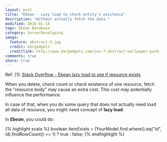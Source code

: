 ```yaml
---
layout: post
title: "Ebean - Lazy load to check entity's existence"
description: "Without actually fetch the data."
modified: 2016-01-14
tags: Ebean Database
category: ServerDeveloping
image:
  feature: abstract-3.jpg
  credit: dargadgetz
  creditlink: http://www.dargadgetz.com/ios-7-abstract-wallpaper-pack-for-iphone-5-and-ipod-touch-retina/
comments: true
share: true
---
```



Ref:
[1]: [Stack Overflow - Ebean lazy load to see if resource exists](http://stackoverflow.com/questions/16936563/ebean-lazy-load-to-see-if-resource-exists)

When you delete, check count or check existence of one resource, fetch the "resource body" may cause an extra cost. This cost may potentially influence the performance.

In case of that, when you do some query that does not actually need load all data of resource, you might need concept of **lazy load**.

In ***Ebean***, you could do:

{% highlight scala %}
boolean itemExists
        = (YourModel.find.where().eq("id", id).findRowCount() == 1) ? true : false;
{% endhighlight %}
